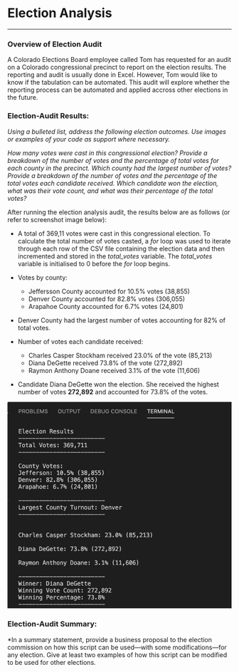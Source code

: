 # Election Analysis

----

### Overview of Election Audit

A Colorado Elections Board employee called Tom has requested for an audit on a Colorado congressional precinct to report on the election results. The reporting and audit is usually done in Excel. However, Tom would like to know if the tabulation can be automated. This audit will explore whether the reporting process can be automated and applied accross other elections in the future.


### Election-Audit Results:

*Using a bulleted list, address the following election outcomes. Use images or examples of your code as support where necessary.*

*How many votes were cast in this congressional election?
Provide a breakdown of the number of votes and the percentage of total votes for each county in the precinct.
Which county had the largest number of votes?
Provide a breakdown of the number of votes and the percentage of the total votes each candidate received.
Which candidate won the election, what was their vote count, and what was their percentage of the total votes?*

After running the election analysis audit, the results below are as follows (or refer to screenshot image below):

*  A total of 369,11 votes were cast in this congressional election. To calculate the total number of votes casted, a *for* loop was used to iterate through each             row of the CSV file containing the election data and then incremented and stored in the *total_votes* variable. The *total_votes* variable is initialised to 0 before the *for* loop begins.
*  Votes by county:
    * Jeffersson County accounted for 10.5% votes (38,855)
    * Denver County accounted for 82.8% votes (306,055)
    * Arapahoe County accounted for 6.7% votes (24,801)
* Denver County had the largest number of votes accounting for 82% of total votes.

* Number of votes each candidate received:  
    * Charles Casper Stockham received 23.0% of the vote (85,213)
    * Diana DeGette received 73.8% of the vote (272,892)
    * Raymon Anthony Doane received 3.1% of the vote (11,606)
* Candidate Diana DeGette won the election. She received the highest number of votes **272,892** and accounted for 73.8% of the votes.



![screenshot terminal output](https://github.com/YanLuong/Election_Analysis/blob/main/Resources/Terminal%20Output%20Of%20Results.png)


### Election-Audit Summary: 

*In a summary statement, provide a business proposal to the election commission on how this script can be used—with some modifications—for any election. 
Give at least two examples of how this script can be modified to be used for other elections.
